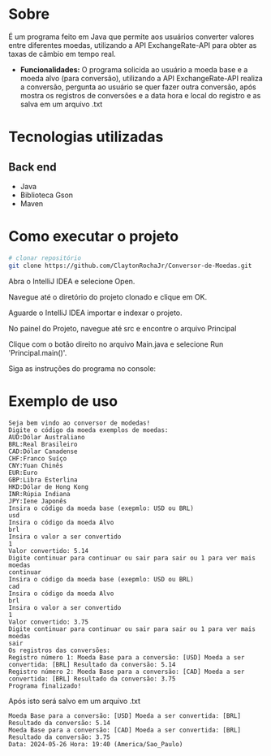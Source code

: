 
# Sobre 

É um programa feito em Java que permite aos usuários converter valores entre diferentes moedas, utilizando a API ExchangeRate-API para obter as taxas de câmbio em tempo real.
- **Funcionalidades:** O programa solicida ao usuário a moeda base e a moeda alvo (para conversão), utilizando a API ExchangeRate-API realiza a conversão, pergunta ao usuário se quer
  fazer outra conversão, após mostra os registros de conversões e a data hora e local do registro e as salva em um arquivo .txt 
  
# Tecnologias utilizadas
## Back end
- Java 
- Biblioteca Gson
- Maven

# Como executar o projeto

```bash
# clonar repositório
git clone https://github.com/ClaytonRochaJr/Conversor-de-Moedas.git
```
Abra o IntelliJ IDEA e selecione Open.

Navegue até o diretório do projeto clonado e clique em OK.

Aguarde o IntelliJ IDEA importar e indexar o projeto.

No painel do Projeto, navegue até src e encontre o arquivo Principal

Clique com o botão direito no arquivo Main.java e selecione Run 'Principal.main()'.

Siga as instruções do programa no console:

# Exemplo de uso
````
Seja bem vindo ao conversor de modedas!
Digite o código da moeda exemplos de moedas: 
AUD:Dólar Australiano
BRL:Real Brasileiro
CAD:Dólar Canadense
CHF:Franco Suíço
CNY:Yuan Chinês
EUR:Euro
GBP:Libra Esterlina
HKD:Dólar de Hong Kong
INR:Rúpia Indiana
JPY:Iene Japonês
Insira o código da moeda base (exepmlo: USD ou BRL)
usd
Insira o código da moeda Alvo
brl
Insira o valor a ser convertido
1
Valor convertido: 5.14
Digite continuar para continuar ou sair para sair ou 1 para ver mais moedas
continuar
Insira o código da moeda base (exepmlo: USD ou BRL)
cad
Insira o código da moeda Alvo
brl
Insira o valor a ser convertido
1
Valor convertido: 3.75
Digite continuar para continuar ou sair para sair ou 1 para ver mais moedas
sair
Os registros das conversões:
Registro número 1: Moeda Base para a conversão: [USD] Moeda a ser convertida: [BRL] Resultado da conversão: 5.14
Registro número 2: Moeda Base para a conversão: [CAD] Moeda a ser convertida: [BRL] Resultado da conversão: 3.75
Programa finalizado!
````
Após isto será salvo em um arquivo .txt
````
Moeda Base para a conversão: [USD] Moeda a ser convertida: [BRL] Resultado da conversão: 5.14
Moeda Base para a conversão: [CAD] Moeda a ser convertida: [BRL] Resultado da conversão: 3.75
Data: 2024-05-26 Hora: 19:40 (America/Sao_Paulo)
````
